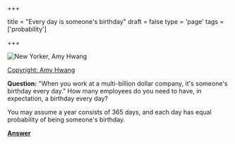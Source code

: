 +++

title = "Every day is someone's birthday"
draft = false
type = 'page'
tags = ['probability']

+++

![New Yorker, Amy Hwang](/images/NewYorker_AmyHwang_Birthday.jpg) 

[Copyright: Amy Hwang](https://condenaststore.com/featured/everyday-is-someones-birthday-amy-hwang.html)

**Question:** "When you work at a multi-billion dollar company, it's someone's birthday every day." How many employees do you need to have, in expectation, a birthday every day?

You may assume a year consists of 365 days, and each day has equal probability of being someone's birthday.

[**Answer**](/puzzles/birthday_every_day_answer/)